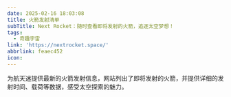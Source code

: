 ```yaml
---
date: 2025-02-16 18:03:08
title: 火箭发射清单
subTitle: Next Rocket：随时查看即将发射的火箭，追逐太空梦想！
tags:
  - 奇趣宇宙
link: 'https://nextrocket.space/'
abbrlink: feaec452
icon:
---
```


为航天迷提供最新的火箭发射信息，网站列出了即将发射的火箭，并提供详细的发射时间、载荷等数据，感受太空探索的魅力。